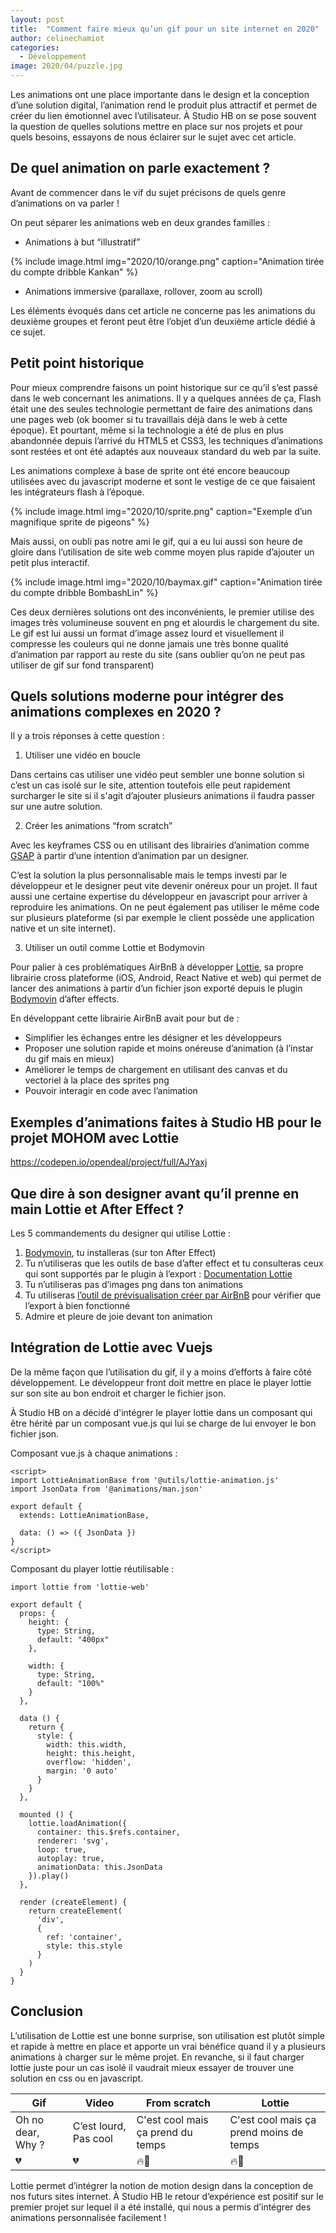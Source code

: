 ```yaml
---
layout: post
title:  "Comment faire mieux qu’un gif pour un site internet en 2020"
author: celinechamiot
categories:
  - Développement
image: 2020/04/puzzle.jpg
---
```


Les animations ont une place importante dans le design et la conception d’une solution digital, l’animation rend le produit plus attractif et permet de créer du lien émotionnel avec l’utilisateur. À Studio HB on se pose souvent la question de quelles solutions mettre en place sur nos projets et pour quels besoins, essayons de nous éclairer sur le sujet avec cet article. 

## De quel animation on parle exactement ?

Avant de commencer dans le vif du sujet précisons de quels genre d’animations on va parler !

On peut séparer les animations web en deux grandes familles : 

- Animations à but “illustratif”

{% include image.html img="2020/10/orange.png" caption="Animation tirée du compte dribble Kankan" %}

- Animations immersive (parallaxe, rollover, zoom au scroll) 

Les éléments évoqués dans cet article ne concerne pas les animations du deuxième groupes et feront peut être l’objet d’un deuxième article dédié à ce sujet.

## Petit point historique

Pour mieux comprendre faisons un point historique sur ce qu’il s’est passé dans le web concernant les animations. Il y a quelques années de ça, Flash était une des seules technologie permettant de faire des animations dans une pages web (ok boomer si tu travaillais déjà dans le web à cette époque). Et pourtant, même si la technologie a été de plus en plus abandonnée depuis l’arrivé du HTML5 et CSS3, les techniques d’animations sont restées et ont été adaptés aux nouveaux standard du web par la suite.

Les animations complexe à base de sprite ont été encore beaucoup utilisées avec du javascript moderne et sont le vestige de ce que faisaient les intégrateurs flash à l’époque.

{% include image.html img="2020/10/sprite.png" caption="Exemple d’un magnifique sprite de pigeons" %}

Mais aussi, on oubli pas notre ami le gif, qui a eu lui aussi son heure de gloire dans l’utilisation de site web comme moyen plus rapide d’ajouter un petit plus interactif. 

{% include image.html img="2020/10/baymax.gif" caption="Animation tirée du compte dribble BombashLin" %}

Ces deux dernières solutions ont des inconvénients, le premier utilise des images très volumineuse souvent en png et alourdis le chargement du site. Le gif est lui aussi un format d’image assez lourd et visuellement il compresse les couleurs qui ne donne jamais une très bonne qualité d’animation par rapport au reste du site (sans oublier qu’on ne peut pas utiliser de gif sur fond transparent)

## Quels solutions moderne pour intégrer des animations complexes en 2020 ?

Il y a trois réponses à cette question : 

1. Utiliser une vidéo en boucle

Dans certains cas utiliser une vidéo peut sembler une bonne solution si c’est un cas isolé sur le site, attention toutefois elle peut rapidement surcharger le site si il s'agit d’ajouter plusieurs animations il faudra passer sur une autre solution.

2. Créer les animations “from scratch” 

Avec les keyframes CSS ou en utilisant des librairies d’animation comme [GSAP](https://greensock.com/gsap/) à partir d’une intention d’animation par un designer. 

C’est la solution la plus personnalisable mais le temps investi par le développeur et le designer peut vite devenir onéreux pour un projet. Il faut aussi une certaine expertise du développeur en javascript pour arriver à reproduire les animations. On ne peut également pas utiliser le même code sur plusieurs plateforme (si par exemple le client possède une application native et un site internet).

3. Utiliser un outil comme Lottie et Bodymovin

Pour palier à ces problématiques AirBnB à développer [Lottie](https://airbnb.design/lottie/), sa propre librairie cross plateforme (iOS, Android, React Native et web) qui permet de lancer des animations à partir d’un fichier json exporté depuis le plugin [Bodymovin](https://exchange.adobe.com/creativecloud.details.12557.html) d’after effects.

En développant cette librairie AirBnB avait pour but de : 

- Simplifier les échanges entre les désigner et les développeurs
- Proposer une solution rapide et moins onéreuse d’animation (à l’instar du gif mais en mieux)
- Améliorer le temps de chargement en utilisant des canvas et du vectoriel à la place des sprites png
- Pouvoir interagir en code avec l’animation

## Exemples d’animations faites à Studio HB pour le projet MOHOM avec Lottie

https://codepen.io/opendeal/project/full/AJYaxj

## Que dire à son designer avant qu’il prenne en main Lottie et After Effect ?

Les 5 commandements du designer qui utilise Lottie : 

1. [Bodymovin](https://exchange.adobe.com/creativecloud.details.12557.html), tu installeras (sur ton After Effect)
2. Tu n’utiliseras que les outils de base d’after effect et tu consulteras ceux qui sont supportés par le plugin à l’export : [Documentation Lottie](https://airbnb.io/lottie/#/supported-features)
3. Tu n’utiliseras pas d’images png dans ton animations
4. Tu utiliseras [l’outil de prévisualisation créer par AirBnB](https://lottiefiles.com/web-player) pour vérifier que l’export à bien fonctionné
5. Admire et pleure de joie devant ton animation 

## Intégration de Lottie avec Vuejs

De la même façon que l’utilisation du gif, il y a moins d’efforts à faire côté développement. Le développeur front doit mettre en place le player lottie sur son site au bon endroit et charger le fichier json. 

À Studio HB on a décidé d'intégrer le player lottie dans un composant qui être hérité par un composant vue.js qui lui se charge de lui envoyer le bon fichier json. 

Composant vue.js à chaque animations : 
```
<script>
import LottieAnimationBase from '@utils/lottie-animation.js'
import JsonData from '@animations/man.json'

export default {
  extends: LottieAnimationBase,

  data: () => ({ JsonData })
}
</script>
```
Composant du player lottie réutilisable : 
```
import lottie from 'lottie-web'

export default {
  props: {
    height: {
      type: String,
      default: "400px"
    },

    width: {
      type: String,
      default: "100%"
    }
  },

  data () {
    return {
      style: {
        width: this.width,
        height: this.height,
        overflow: 'hidden',
        margin: '0 auto'
      }
    }
  },

  mounted () {
    lottie.loadAnimation({
      container: this.$refs.container,
      renderer: 'svg',
      loop: true,
      autoplay: true,
      animationData: this.JsonData
    }).play()
  },

  render (createElement) {
    return createElement(
      'div',
      {
        ref: 'container',
        style: this.style
      }
    )
  }
}
```

## Conclusion

L’utilisation de Lottie est une bonne surprise, son utilisation est plutôt simple et rapide à mettre en place et apporte un vrai bénéfice quand il y a plusieurs animations à charger sur le même projet. En revanche, si il faut charger lottie juste pour un cas isolé il vaudrait mieux essayer de trouver une solution en css ou en javascript.

| Gif | Video | From scratch | Lottie |
| ------ | ------ |------ | ------ |
| Oh no dear, Why ? | C’est lourd, Pas cool | C'est cool mais ça prend du temps | C'est cool mais ça prend moins de temps |
| 💔 | 💔 | 🔥💜 | 🔥💜 |

Lottie permet d’intégrer la notion de motion design dans la conception de nos futurs sites internet. À Studio HB le retour d’expérience est positif sur le premier projet sur lequel il a été installé, qui nous a permis d’intégrer des animations personnalisée facilement ! 
